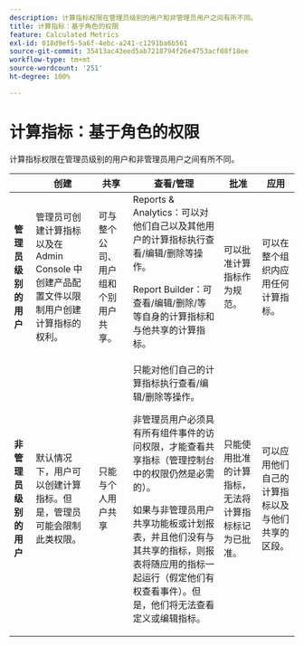 ```yaml
---
description: 计算指标权限在管理员级别的用户和非管理员用户之间有所不同。
title: 计算指标：基于角色的权限
feature: Calculated Metrics
exl-id: 018d9ef5-5a6f-4ebc-a241-c1291ba6b561
source-git-commit: 35413ac43eed5ab7218794f26e4753acf08f18ee
workflow-type: tm+mt
source-wordcount: '251'
ht-degree: 100%

---
```


# 计算指标：基于角色的权限

计算指标权限在管理员级别的用户和非管理员用户之间有所不同。

<table id="table_13F72FD90C964B86BD4B51E6F51ED292"> 
 <thead> 
  <tr> 
   <th colname="col1" class="entry"> </th> 
   <th colname="col02" class="entry"> 创建 </th> 
   <th colname="col2" class="entry"> 共享 </th> 
   <th colname="col3" class="entry"> 查看/管理 </th> 
   <th colname="col4" class="entry"> 批准 </th> 
   <th colname="col5" class="entry"> 应用 </th> 
  </tr> 
 </thead>
 <tbody> 
  <tr> 
   <td colname="col1"> <b>管理员级别的用户</b> </td> 
   <td colname="col02"> 管理员可创建计算指标以及在 Admin Console 中创建产品配置文件以限制用户创建计算指标的权利。 </td> 
   <td colname="col2"> 可与整个公司、用户组和个别用户共享。 </td> 
   <td colname="col3"> <span class="keyword">Reports &amp; Analytics</span>：可以对他们自己以及其他用户的计算指标执行查看/编辑/删除等操作。 <p> <span class="keyword">Report Builder</span>：可查看/编辑/删除/等等自身的计算指标和与他共享的计算指标。 </p> </td> 
   <td colname="col4"> 可以批准计算指标作为规范。 </td> 
   <td colname="col5"> 可以在整个组织内应用任何计算指标。 </td> 
  </tr> 
  <tr> 
   <td colname="col1"> <b>非管理员级别的用户</b> </td> 
   <td colname="col02"> 默认情况下，用户可以创建计算指标。但是，管理员可能会限制此类权限。 </td> 
   <td colname="col2"> 只能与个人用户共享 </td> 
   <td colname="col3"> 只能对他们自己的计算指标执行查看/编辑/删除等操作。 <p>非管理员用户必须具有所有组件事件的访问权限，才能查看共享指标（管理控制台中的权限仍然是必需的）。 </p> <p>如果与非管理员用户共享功能板或计划报表，并且他们没有与其共享的指标，则报表将随应用的指标一起运行（假定他们有权查看事件）。但是，他们将无法查看定义或编辑指标。 </p> </td> 
   <td colname="col4"> 只能使用批准的计算指标，无法将计算指标标记为已批准。 </td> 
   <td colname="col5"> 可以应用他们自己的计算指标以及与他们共享的区段。 </td> 
  </tr> 
 </tbody> 
</table>
